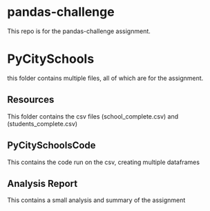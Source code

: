 # pandas-challenge
This repo is for the pandas-challenge assignment. 
# PyCitySchools
this folder contains multiple files, all of which are for the assignment.
## Resources
This folder contains the csv files (school_complete.csv) and (students_complete.csv)
## PyCitySchoolsCode
This contains the code run on the csv, creating multiple dataframes
## Analysis Report
This contains a small analysis and summary of the assignment